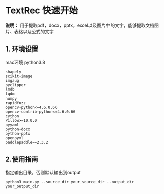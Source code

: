 # TextRec 快速开始

**说明：**  用于提取pdf，docx，pptx，excel以及图片中的文字，能够提取文档图片、表格以及公式的文字

## 1. 环境设置
mac环境 python3.8
```
shapely
scikit-image
imgaug
pyclipper
lmdb
tqdm
numpy
rapidfuzz
opencv-python<=4.6.0.66
opencv-contrib-python<=4.6.0.66
cython
Pillow>=10.0.0
pyyaml
python-docx
python-pptx
openpyxl
paddlepaddle==2.3.2
```
## 2.使用指南

指定输出目录，否则默认输出到output

```commandline
python3 main.py --source_dir your_source_dir --output_dir your_output_dir
```